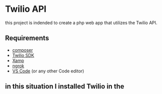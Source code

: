 

# Twilio API
this project is indended to create a php web app that utilizes the Twilio API. 
## Requirements
* [composer](https://getcomposer.org/)
* [Twilio SDK](https://www.twilio.com/docs/libraries/php)
*  [Xamp](https://www.apachefriends.org/index.html)
*  [ngrok](https://dashboard.ngrok.com/user/signup)
*  [VS Code](https://code.visualstudio.com/) (or any other Code editor)
## in this situation I installed Twilio in the
